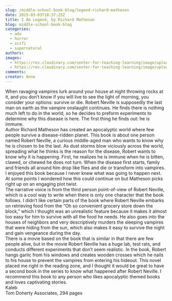 ```yaml
---
slug: /middle-school-book-blog/legend-richard-matheson
date: 2015-03-03T18:37:25Z
title: I Am Legend, by Richard Matheson
blog: middle-school-book-blog
categories:
  - adv
  - horror
  - scifi
  - supernatural
authors:
images:
  - https://res.cloudinary.com/center-for-teaching-learning/image/upload/v1637541046/iamlegend-bookcover2-201x300.jpg.jpg
  - https://res.cloudinary.com/center-for-teaching-learning/image/upload/v1637541047/iamlegend-bookcover2.jpg.jpg
comments:
creator: Anne
---
```


 When ravaging vampires lurk around your house at night throwing rocks at it, and you don’t know if you will live to see the light of morning, you consider your options: survive or die. Robert Neville is supposedly the last man on earth as the vampire onslaught continues. He finds there is nothing much left to do in the world, so he decides to preform experiments to determine why this disease is here. The first thing he finds out: he is immune.<br />Author Richard Matheson has created an apocalyptic world where few people survive a disease-ridden planet. This book is about one person named Robert Neville, a curious middle-aged man who wants to know why he is chosen to be the last. As dust storms blow viciously across the world, spreading what he thinks is the reason for the disease, Robert wants to know why it is happening. First, he realizes he is immune when he is bitten, clawed, or chewed he does not turn. When the disease first starts, family and friends all around him drop like flies and die or transform into vampires.<br />I enjoyed this book because I never knew what was going to happen next. At some points I wondered how this could continue on but Matheson picks right up on an engaging plot twist.<br />The narrative voice is from the third person point-of-view of Robert Neville, which is a cool way to write when there is only one character that the book follows. I didn’t like certain parts of the book where Robert Neville embarks on retrieving food from the “Oh so convenient grocery store down the block,” which I thought was an unrealistic feature because it makes it almost too easy for him to survive with all the food he needs. He also goes into the houses of neighbors and very descriptively murders the sleeping vampires that were hiding from the sun, which also makes it easy to survive the night and gain vengeance during the day.<br />There is a movie based on the book that is similar in that there are few people alive, but in the movie Robert Neville has a huge lab, test rats, and conducts different experiments that don’t seem realistic. In the book, Robert hangs garlic from his windows and creates wooden crosses which he nails to his house to prevent the vampires from entering his hideout. This novel placed me right in the reading zone, and I thought it would be great to have a second book in the series to know what happened after Robert Neville. I recommend this book to any person who likes apocalyptic themed books and loves captivating stories.<br />Kaleb<br />Tom Doherty Associates, 294 pages
